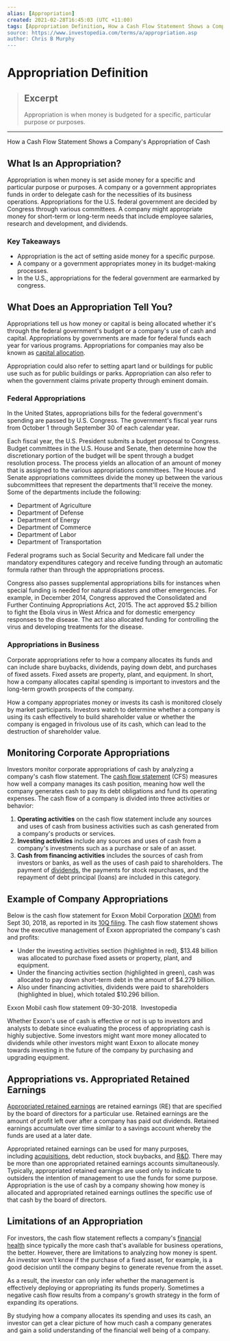 ```yaml
---
alias: [Appropriation]
created: 2021-02-28T16:45:03 (UTC +11:00)
tags: [Appropriation Definition, How a Cash Flow Statement Shows a Company's Appropriation of Cash]
source: https://www.investopedia.com/terms/a/appropriation.asp
author: Chris B Murphy
---
```


# Appropriation Definition

> ## Excerpt
> Appropriation is when money is budgeted for a specific, particular purpose or purposes.

---

How a Cash Flow Statement Shows a Company's Appropriation of Cash
## What Is an Appropriation?

Appropriation is when money is set aside money for a specific and particular purpose or purposes. A company or a government appropriates funds in order to delegate cash for the necessities of its business operations. Appropriations for the U.S. federal government are decided by Congress through various committees. A company might appropriate money for short-term or long-term needs that include employee salaries, research and development, and dividends.

### Key Takeaways

-   Appropriation is the act of setting aside money for a specific purpose.
-   A company or a government appropriates money in its budget-making processes.
-   In the U.S., appropriations for the federal government are earmarked by congress.

## What Does an Appropriation Tell You?

Appropriations tell us how money or capital is being allocated whether it's through the federal government's budget or a company's use of cash and capital. Appropriations by governments are made for federal funds each year for various programs. Appropriations for companies may also be known as [capital allocation](https://www.investopedia.com/terms/c/capital_allocation.asp).

Appropriation could also refer to setting apart land or buildings for public use such as for public buildings or parks. Appropriation can also refer to when the government claims private property through eminent domain.

### Federal Appropriations

In the United States, appropriations bills for the federal government's spending are passed by U.S. Congress. The government's fiscal year runs from October 1 through September 30 of each calendar year.

Each fiscal year, the U.S. President submits a budget proposal to Congress. Budget committees in the U.S. House and Senate, then determine how the discretionary portion of the budget will be spent through a budget resolution process. The process yields an allocation of an amount of money that is assigned to the various appropriations committees. The House and Senate appropriations committees divide the money up between the various subcommittees that represent the departments that'll receive the money. Some of the departments include the following:

-   Department of Agriculture
-   Department of Defense
-   Department of Energy
-   Department of Commerce
-   Department of Labor
-   Department of Transportation

Federal programs such as Social Security and Medicare fall under the mandatory expenditures category and receive funding through an automatic formula rather than through the appropriations process.

Congress also passes supplemental appropriations bills for instances when special funding is needed for natural disasters and other emergencies. For example, in December 2014, Congress approved the Consolidated and Further Continuing Appropriations Act, 2015. The act approved $5.2 billion to fight the Ebola virus in West Africa and for domestic emergency responses to the disease. The act also allocated funding for controlling the virus and developing treatments for the disease.

### Appropriations in Business

Corporate appropriations refer to how a company allocates its funds and can include share buybacks, dividends, paying down debt, and purchases of fixed assets. Fixed assets are property, plant, and equipment. In short, how a company allocates capital spending is important to investors and the long-term growth prospects of the company.

How a company appropriates money or invests its cash is monitored closely by market participants. Investors watch to determine whether a company is using its cash effectively to build shareholder value or whether the company is engaged in frivolous use of its cash, which can lead to the destruction of shareholder value.

## Monitoring Corporate Appropriations

Investors monitor corporate appropriations of cash by analyzing a company's cash flow statement. The [cash flow statement](https://www.investopedia.com/investing/what-is-a-cash-flow-statement/) (CFS) measures how well a company manages its cash position, meaning how well the company generates cash to pay its debt obligations and fund its operating expenses. The cash flow of a company is divided into three activities or behavior:

1.  **Operating activities** on the cash flow statement include any sources and uses of cash from business activities such as cash generated from a company's products or services.
2.  **Investing activities** include any sources and uses of cash from a company's investments such as a purchase or sale of an asset.
3.  **Cash from financing activities** includes the sources of cash from investors or banks, as well as the uses of cash paid to shareholders. The payment of [dividends](https://www.investopedia.com/terms/d/dividend.asp), the payments for stock repurchases, and the repayment of debt principal (loans) are included in this category.

## Example of Company Appropriations

Below is the cash flow statement for Exxon Mobil Corporation [(XOM)](https://www.investopedia.com/markets/quote?tvwidgetsymbol=xom) from Sept 30, 2018, as reported in its [10Q filing](https://ir.exxonmobil.com/sec-filings). The cash flow statement shows how the executive management of Exxon appropriated the company's cash and profits:

-   Under the investing activities section (highlighted in red), $13.48 billion was allocated to purchase fixed assets or property, plant, and equipment.
-   Under the financing activities section (highlighted in green), cash was allocated to pay down short-term debt in the amount of $4.279 billion.
-   Also under financing activities, dividends were paid to shareholders (highlighted in blue), which totaled $10.296 billion.

Exxon Mobil cash flow statement 09-30-2018.  Investopedia

Whether Exxon's use of cash is effective or not is up to investors and analysts to debate since evaluating the process of appropriating cash is highly subjective. Some investors might want more money allocated to dividends while other investors might want Exxon to allocate money towards investing in the future of the company by purchasing and upgrading equipment.

## Appropriations vs. Appropriated Retained Earnings

[Appropriated retained earnings](https://www.investopedia.com/terms/a/appropriated-retained-earnings.asp) are retained earnings (RE) that are specified by the board of directors for a particular use. Retained earnings are the amount of profit left over after a company has paid out dividends. Retained earnings accumulate over time similar to a savings account whereby the funds are used at a later date.

Appropriated retained earnings can be used for many purposes, including [acquisitions](https://www.investopedia.com/terms/a/acquisition.asp), debt reduction, stock buybacks, and [R&D](https://www.investopedia.com/terms/r/randd.asp). There may be more than one appropriated retained earnings accounts simultaneously. Typically, appropriated retained earnings are used only to indicate to outsiders the intention of management to use the funds for some purpose. Appropriation is the use of cash by a company showing how money is allocated and appropriated retained earnings outlines the specific use of that cash by the board of directors.

## Limitations of an Appropriation

For investors, the cash flow statement reflects a company's [financial health](https://www.investopedia.com/terms/f/financial-health.asp) since typically the more cash that's available for business operations, the better. However, there are limitations to analyzing how money is spent. An investor won't know if the purchase of a fixed asset, for example, is a good decision until the company begins to generate revenue from the asset.

As a result, the investor can only infer whether the management is effectively deploying or appropriating its funds properly. Sometimes a negative cash flow results from a company's growth strategy in the form of expanding its operations.

By studying how a company allocates its spending and uses its cash, an investor can get a clear picture of how much cash a company generates and gain a solid understanding of the financial well being of a company.
